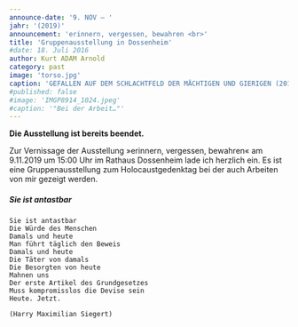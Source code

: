 ```yaml
---
announce-date: '9. NOV – '
jahr: '(2019)'
announcement: 'erinnern, vergessen, bewahren <br>'
title: 'Gruppenausstellung in Dossenheim'
#date: 18. Juli 2016
author: Kurt ADAM Arnold
category: past
image: 'torso.jpg'
caption: 'GEFALLEN AUF DEM SCHLACHTFELD DER MÄCHTIGEN UND GIERIGEN (2016), gearbeitet aus drei mitteinander verbundenen Fichtestämmen'
#published: false
#image: 'IMGP8914_1024.jpeg'
#caption: '"Bei der Arbeit…"'
---
```


**Die Ausstellung ist bereits beendet.**

Zur Vernissage der Ausstellung »erinnern, vergessen, bewahren« am 9.11.2019 um 15:00 Uhr im Rathaus Dossenheim lade ich herzlich ein. Es ist eine Gruppen&shy;ausstellung zum Holocaust&shy;gedenktag bei der auch Arbeiten von mir gezeigt werden.

##### Sie ist antastbar<style> display:inline-block; </style>

```
Sie ist antastbar
Die Würde des Menschen
Damals und heute
Man führt täglich den Beweis
Damals und heute
Die Täter von damals
Die Besorgten von heute
Mahnen uns
Der erste Artikel des Grundgesetzes
Muss kompromisslos die Devise sein
Heute. Jetzt.

(Harry Maximilian Siegert)
```
